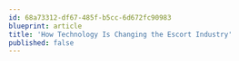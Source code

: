 ```yaml
---
id: 68a73312-df67-485f-b5cc-6d672fc90983
blueprint: article
title: 'How Technology Is Changing the Escort Industry'
published: false
---
```

